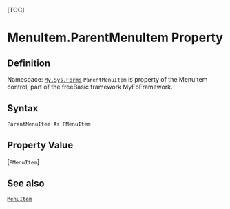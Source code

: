 [TOC]
# MenuItem.ParentMenuItem Property

## Definition
Namespace: [`My.Sys.Forms`](My.Sys.Forms.md)
`ParentMenuItem` is property of the MenuItem control, part of the freeBasic framework MyFbFramework.
## Syntax
```freeBasic
ParentMenuItem As PMenuItem
```
## Property Value
[`PMenuItem`]
## See also
[`MenuItem`](MenuItem.md)
